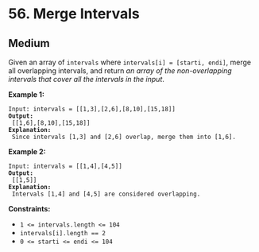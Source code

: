 # 56. Merge Intervals

## Medium



Given an array of `intervals` where `intervals[i] = [starti, endi]`, merge all overlapping intervals, and return _an array of the non-overlapping intervals that cover all the intervals in the input_.

&#x20;

**Example 1:**

<pre><code>Input: intervals = [[1,3],[2,6],[8,10],[15,18]]
<strong>Output:
</strong> [[1,6],[8,10],[15,18]]
<strong>Explanation:
</strong> Since intervals [1,3] and [2,6] overlap, merge them into [1,6].
</code></pre>

**Example 2:**

<pre><code>Input: intervals = [[1,4],[4,5]]
<strong>Output:
</strong> [[1,5]]
<strong>Explanation:
</strong> Intervals [1,4] and [4,5] are considered overlapping.
</code></pre>

&#x20;

**Constraints:**

* `1 <= intervals.length <= 104`
* `intervals[i].length == 2`
* `0 <= starti <= endi <= 104`
